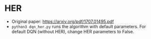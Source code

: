 # HER

- Original paper: https://arxiv.org/pdf/1707.01495.pdf
- `python3 dqn_her.py` runs the algorithm with default parameters. For default DQN (without HER), change HER parameters to False.
